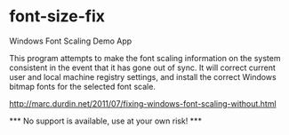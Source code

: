 font-size-fix
=============

Windows Font Scaling Demo App

This program attempts to make the font scaling information on the 
system consistent in the event that it has gone out of sync.  It
will correct current user and local machine registry settings, and 
install the correct Windows bitmap fonts for the selected font 
scale.

http://marc.durdin.net/2011/07/fixing-windows-font-scaling-without.html

*** No support is available, use at your own risk! ***
